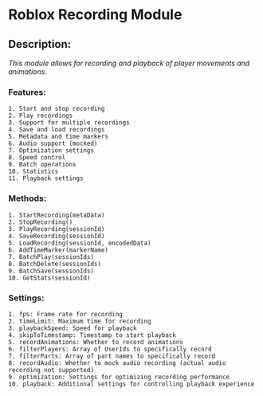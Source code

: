 # Roblox Recording Module
    
## Description:
*This module allows for recording and playback of player movements and animations.*
    
### Features:

    1. Start and stop recording
    2. Play recordings
    3. Support for multiple recordings
    4. Save and load recordings
    5. Metadata and time markers
    6. Audio support (mocked)
    7. Optimization settings
    8. Speed control
    9. Batch operations
    10. Statistics
    11. Playback settings
    
### Methods:
    1. StartRecording(metaData)
    2. StopRecording()
    3. PlayRecording(sessionId)
    4. SaveRecording(sessionId)
    5. LoadRecording(sessionId, encodedData)
    6. AddTimeMarker(markerName)
    7. BatchPlay(sessionIds)
    8. BatchDelete(sessionIds)
    9. BatchSave(sessionIds)
    10. GetStats(sessionId)
    
### Settings:
    1. fps: Frame rate for recording
    2. timeLimit: Maximum time for recording
    3. playbackSpeed: Speed for playback
    4. skipToTimestamp: Timestamp to start playback
    5. recordAnimations: Whether to record animations
    6. filterPlayers: Array of UserIds to specifically record
    7. filterParts: Array of part names to specifically record
    8. recordAudio: Whether to mock audio recording (actual audio recording not supported)
    9. optimization: Settings for optimizing recording performance
    10. playback: Additional settings for controlling playback experience
